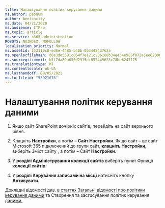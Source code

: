 ```yaml
---
title: Налаштування політик керування даними
ms.author: pebaum
author: bentoncity
ms.date: 04/21/2020
ms.audience: ITPro
ms.topic: article
ms.service: o365-administration
ROBOTS: NOINDEX, NOFOLLOW
localization_priority: Normal
ms.assetid: 253110c8-ed8e-4485-b40b-0b344843762a
ms.openlocfilehash: d0e3de5591c064f7e121c206180b34ee34e985f872a5ee6209889ecad6eaa32c
ms.sourcegitcommit: b5f7da89a650d2915dc652449623c78be6247175
ms.translationtype: MT
ms.contentlocale: uk-UA
ms.lasthandoff: 08/05/2021
ms.locfileid: "53921676"
---
```

# <a name="set-up-information-management-policies"></a>Налаштування політик керування даними

1. Якщо сайт SharePoint дочірніх сайтів, перейдіть на сайт верхнього рівня.
    
2. Клацніть **Настройки**, а потім – **Сайт Настройки**. Якщо сайт – це сайт Microsoft 365 підключений до групи сайт, **клацніть Настройки**, виберіть Зміст сайту **,** а потім – Сайт **Настройки**.
    
3. У **розділі Адміністрування колекції сайтів** виберіть пункт Функції **колекції сайтів.**
    
4. У **розділі Керування записами на місці** натисніть кнопку **Активувати**.
    
Докладні відомості див. [в статтях Загальні відомості про політики керування даними](https://go.microsoft.com/fwlink/?linkid=404239) та Створення та застосування політик керування [даними.](https://go.microsoft.com/fwlink/?linkid=2003916)
  

